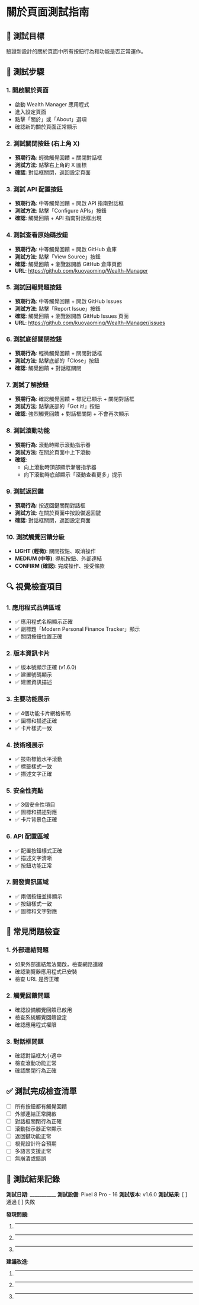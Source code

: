 # 關於頁面測試指南

## 🎯 測試目標
驗證新設計的關於頁面中所有按鈕行為和功能是否正常運作。

## 📱 測試步驟

### 1. 開啟關於頁面
- 啟動 Wealth Manager 應用程式
- 進入設定頁面
- 點擊「關於」或「About」選項
- 確認新的關於頁面正常顯示

### 2. 測試關閉按鈕 (右上角 X)
- **預期行為**: 輕微觸覺回饋 + 關閉對話框
- **測試方法**: 點擊右上角的 X 圖標
- **確認**: 對話框關閉，返回設定頁面

### 3. 測試 API 配置按鈕
- **預期行為**: 中等觸覺回饋 + 開啟 API 指南對話框
- **測試方法**: 點擊「Configure APIs」按鈕
- **確認**: 觸覺回饋 + API 指南對話框出現

### 4. 測試查看原始碼按鈕
- **預期行為**: 中等觸覺回饋 + 開啟 GitHub 倉庫
- **測試方法**: 點擊「View Source」按鈕
- **確認**: 觸覺回饋 + 瀏覽器開啟 GitHub 倉庫頁面
- **URL**: https://github.com/kuoyaoming/Wealth-Manager

### 5. 測試回報問題按鈕
- **預期行為**: 中等觸覺回饋 + 開啟 GitHub Issues
- **測試方法**: 點擊「Report Issue」按鈕
- **確認**: 觸覺回饋 + 瀏覽器開啟 GitHub Issues 頁面
- **URL**: https://github.com/kuoyaoming/Wealth-Manager/issues

### 6. 測試底部關閉按鈕
- **預期行為**: 輕微觸覺回饋 + 關閉對話框
- **測試方法**: 點擊底部的「Close」按鈕
- **確認**: 觸覺回饋 + 對話框關閉

### 7. 測試了解按鈕
- **預期行為**: 確認觸覺回饋 + 標記已顯示 + 關閉對話框
- **測試方法**: 點擊底部的「Got it!」按鈕
- **確認**: 強烈觸覺回饋 + 對話框關閉 + 不會再次顯示

### 8. 測試滾動功能
- **預期行為**: 滾動時顯示滾動指示器
- **測試方法**: 在關於頁面中上下滾動
- **確認**: 
  - 向上滾動時頂部顯示漸層指示器
  - 向下滾動時底部顯示「滾動查看更多」提示

### 9. 測試返回鍵
- **預期行為**: 按返回鍵關閉對話框
- **測試方法**: 在關於頁面中按設備返回鍵
- **確認**: 對話框關閉，返回設定頁面

### 10. 測試觸覺回饋分級
- **LIGHT (輕微)**: 關閉按鈕、取消操作
- **MEDIUM (中等)**: 導航按鈕、外部連結
- **CONFIRM (確認)**: 完成操作、接受條款

## 🔍 視覺檢查項目

### 1. 應用程式品牌區域
- ✅ 應用程式名稱顯示正確
- ✅ 副標題「Modern Personal Finance Tracker」顯示
- ✅ 關閉按鈕位置正確

### 2. 版本資訊卡片
- ✅ 版本號顯示正確 (v1.6.0)
- ✅ 建置號碼顯示
- ✅ 建置資訊描述

### 3. 主要功能展示
- ✅ 4個功能卡片網格佈局
- ✅ 圖標和描述正確
- ✅ 卡片樣式一致

### 4. 技術棧展示
- ✅ 技術標籤水平滾動
- ✅ 標籤樣式一致
- ✅ 描述文字正確

### 5. 安全性亮點
- ✅ 3個安全性項目
- ✅ 圖標和描述對應
- ✅ 卡片背景色正確

### 6. API 配置區域
- ✅ 配置按鈕樣式正確
- ✅ 描述文字清晰
- ✅ 按鈕功能正常

### 7. 開發資訊區域
- ✅ 兩個按鈕並排顯示
- ✅ 按鈕樣式一致
- ✅ 圖標和文字對應

## 🐛 常見問題檢查

### 1. 外部連結問題
- 如果外部連結無法開啟，檢查網路連線
- 確認瀏覽器應用程式已安裝
- 檢查 URL 是否正確

### 2. 觸覺回饋問題
- 確認設備觸覺回饋已啟用
- 檢查系統觸覺回饋設定
- 確認應用程式權限

### 3. 對話框問題
- 確認對話框大小適中
- 檢查滾動功能正常
- 確認關閉行為正確

## ✅ 測試完成檢查清單

- [ ] 所有按鈕都有觸覺回饋
- [ ] 外部連結正常開啟
- [ ] 對話框關閉行為正確
- [ ] 滾動指示器正常顯示
- [ ] 返回鍵功能正常
- [ ] 視覺設計符合預期
- [ ] 多語言支援正常
- [ ] 無崩潰或錯誤

## 📝 測試結果記錄

**測試日期**: ___________
**測試設備**: Pixel 8 Pro - 16
**測試版本**: v1.6.0
**測試結果**: [ ] 通過 [ ] 失敗

**發現問題**:
1. ________________
2. ________________
3. ________________

**建議改進**:
1. ________________
2. ________________
3. ________________
